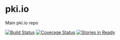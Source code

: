 # pki.io
Main pki.io repo

[![Build Status](https://travis-ci.org/pki-io/core.svg?branch=master)](https://travis-ci.org/pki-io/core)
[![Coverage Status](https://coveralls.io/repos/pki-io/core/badge.svg)](https://coveralls.io/r/pki-io/core)
[![Stories in Ready](https://badge.waffle.io/pki-io/core.png?label=ready&title=Ready)](https://waffle.io/pki-io/core)
